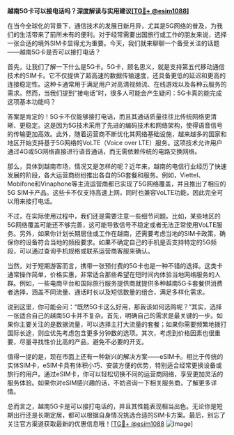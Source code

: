**越南5G卡可以接电话吗？深度解读与实用建议[[TG💪+ @esim1088](https://t.me/s/esim1088)]**

在当今全球化的背景下，通信技术的发展日新月异，尤其是5G网络的普及，为我们的生活带来了前所未有的便利。对于经常需要出国旅行或工作的朋友来说，选择一张合适的境外SIM卡显得尤为重要。今天，我们就来聊聊一个备受关注的话题——越南5G卡是否可以接打电话？

首先，让我们了解一下什么是5G卡。5G卡，顾名思义，就是支持第五代移动通信技术的SIM卡。它不仅提供了超高速的数据传输速度，还具备更低的延迟和更高的连接稳定性。这种卡通常用于满足用户对高清视频流、在线游戏以及各种云服务的需求。然而，当我们提到“接电话”时，很多人可能会产生疑问：5G卡真的能完成这项基本功能吗？

答案是肯定的！5G卡不仅能够接打电话，而且其通话质量往往比传统网络更清晰、更稳定。这是因为5G技术采用了先进的编码技术和网络架构，使得语音信号的传输更加高效。此外，随着运营商不断优化其网络基础设施，越来越多的国家和地区开始支持基于5G网络的VoLTE（Voice over LTE）服务。这项技术允许用户通过4G或5G网络直接进行语音通话，而无需依赖传统的电路交换网络。

那么，具体到越南市场，情况又是怎样的呢？近年来，越南的电信行业经历了快速发展的阶段，各大运营商纷纷推出各自的5G套餐和服务。例如，Viettel、Mobifone和Vinaphone等主流运营商都已实现了5G网络覆盖，并且推出了相应的5G SIM卡产品。这些卡不仅支持高速上网，同时也兼容VoLTE功能，因此完全可以用来接打电话。

不过，在实际使用过程中，我们还是需要注意一些细节问题。比如，某些地区的5G网络覆盖可能还不够完善，这可能导致信号不稳定或者无法正常使用VoLTE服务。另外，如果你计划长期居住或工作在越南，还需要考虑当地的SIM卡政策，确保你的设备符合当地的频段要求。如果不确定自己的手机是否支持特定的5G频段，可以通过查询手机规格或联系运营商客服来确认。

当然，对于短期游客而言，携带一张预付费的5G卡也是一种不错的选择。这类卡通常操作简单，价格实惠，非常适合那些希望在短时间内体验当地网络服务的人群。例如，一些电商平台和国际旅行服务提供商就提供多种越南5G卡套餐供消费者选择，涵盖不同流量、通话时长以及短信数量的组合，满足多样化需求。

说到这里，你可能会问：“既然5G卡这么好用，那我该如何选购呢？”其实，选择一张适合自己的越南5G卡并不复杂。首先，明确自己的需求是最关键的一步。如果你主要关注的是数据流量，可以选择主打大流量的套餐；如果你需要频繁地拨打国际长途，则应优先考虑包含更多分钟数的选项。其次，考虑到价格因素也很重要，尽量寻找性价比高的产品，避免不必要的开支。

值得一提的是，现在市面上还有一种新兴的解决方案——eSIM卡。相比于传统的实体SIM卡，eSIM卡具有体积小巧、安装方便的优势，特别适合经常更换设备或旅行的用户。通过eSIM卡，你可以轻松切换不同的运营商网络，享受更加灵活的服务体验。如果你对eSIM感兴趣的话，不妨咨询一下相关服务商，了解更多详情。

总而言之，越南5G卡是可以接打电话的，并且其性能表现相当出色。无论你是短期出行还是长期定居，都可以根据自身情况挑选合适的SIM卡方案。最后，别忘了关注官方渠道获取最新的优惠信息哦！[[TG💪+ @esim1088](https://t.me/s/esim1088) ![Image](https://i.postimg.cc/4NQfJmqS/Snipaste-2025-05-13-00-14-12.png)]